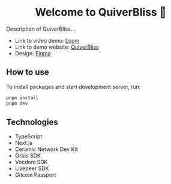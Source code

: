 <h1 align="center">Welcome to QuiverBliss 🎯</h1>

Description of QuiverBliss....

- Link to video demo: [Loom]()
- Link to demo website: [QuiverBliss]()
- Design: [Figma]()

## How to use

To install packages and start development server, run:

```sh
pnpm install
pnpm dev
```

## Technologies

- TypeScript
- Next.js
- Ceramic Network Dev Kit
- Orbis SDK
- Vocdoni SDK
- Livepeer SDK
- Gitcoin Passport
